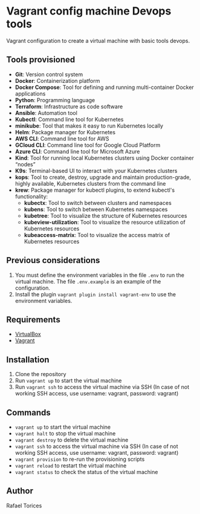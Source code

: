 # Vagrant config machine Devops tools

Vagrant configuration to create a virtual machine with basic tools devops.

## Tools provisioned

- **Git**: Version control system
- **Docker**: Containerization platform
- **Docker Compose**: Tool for defining and running multi-container Docker applications
- **Python**: Programming language
- **Terraform**: Infrastructure as code software
- **Ansible**: Automation tool
- **Kubectl**: Command line tool for Kubernetes
- **minikube**: Tool that makes it easy to run Kubernetes locally
- **Helm**: Package manager for Kubernetes
- **AWS CLI**: Command line tool for AWS
- **GCloud CLI**: Command line tool for Google Cloud Platform
- **Azure CLI**: Command line tool for Microsoft Azure
- **Kind**: Tool for running local Kubernetes clusters using Docker container “nodes”
- **K9s**: Terminal-based UI to interact with your Kubernetes clusters
- **kops**: Tool to create, destroy, upgrade and maintain production-grade, highly available, Kubernetes clusters from the command line
- **krew**: Package manager for kubectl plugins, to extend kubectl's functionality:
  - **kubectx**: Tool to switch between clusters and namespaces
  - **kubens**: Tool to switch between Kubernetes namespaces
  - **kubetree**: Tool to visualize the structure of Kubernetes resources
  - **kubeview-utilization**: Tool to visualize the resource utilization of Kubernetes resources
  - **kubeaccess-matrix**: Tool to visualize the access matrix of Kubernetes resources


## Previous considerations

1. You must define the environment variables in the file ```.env``` to run the virtual machine. The file ```.env.example``` is an example of the configuration.
2. Install the plugin ```vagrant plugin install vagrant-env``` to use the environment variables.

## Requirements

- [VirtualBox](https://www.virtualbox.org/)
- [Vagrant](https://www.vagrantup.com/)
  
## Installation

1. Clone the repository
2. Run `vagrant up` to start the virtual machine
3. Run `vagrant ssh` to access the virtual machine via SSH (In case of not working SSH access, use username: vagrant, password: vagrant)

## Commands

- `vagrant up` to start the virtual machine
- `vagrant halt` to stop the virtual machine
- `vagrant destroy` to delete the virtual machine
- `vagrant ssh` to access the virtual machine via SSH (In case of not working SSH access, use username: vagrant, password: vagrant)
- `vagrant provision` to re-run the provisioning scripts
- `vagrant reload` to restart the virtual machine
- `vagrant status` to check the status of the virtual machine

## Author

Rafael Torices
